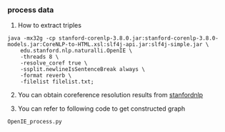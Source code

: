 ### process data    

1. How to extract triples  
```
java -mx32g -cp stanford-corenlp-3.8.0.jar:stanford-corenlp-3.8.0-models.jar:CoreNLP-to-HTML.xsl:slf4j-api.jar:slf4j-simple.jar \
    edu.stanford.nlp.naturalli.OpenIE \
    -threads 8 \
    -resolve_coref true \
    -ssplit.newlineIsSentenceBreak always \
    -format reverb \ 
    -filelist filelist.txt;
```    

2. You can obtain coreference resolution results from [stanfordnlp](https://stanfordnlp.github.io/CoreNLP/)

    
3. You can refer to following code to get constructed graph 
```
OpenIE_process.py
```
    

